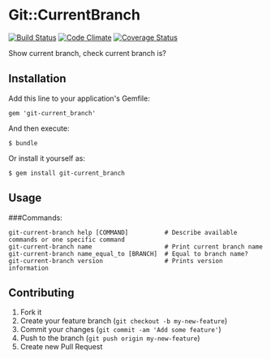 # Git::CurrentBranch

[![Build Status](https://api.travis-ci.org/sanemat/git-current_branch.png?branch=master)](https://travis-ci.org/sanemat/git-current_branch) [![Code Climate](https://codeclimate.com/github/sanemat/git-current_branch.png)](https://codeclimate.com/github/sanemat/git-current_branch) [![Coverage Status](https://coveralls.io/repos/sanemat/git-current_branch/badge.png?branch=master)](https://coveralls.io/r/sanemat/git-current_branch)

Show current branch, check current branch is?


## Installation

Add this line to your application's Gemfile:

    gem 'git-current_branch'

And then execute:

    $ bundle

Or install it yourself as:

    $ gem install git-current_branch

## Usage

###Commands:

    git-current-branch help [COMMAND]          # Describe available commands or one specific command
    git-current-branch name                    # Print current branch name
    git-current-branch name_equal_to [BRANCH]  # Equal to branch name?
    git-current-branch version                 # Prints version information

## Contributing

1. Fork it
2. Create your feature branch (`git checkout -b my-new-feature`)
3. Commit your changes (`git commit -am 'Add some feature'`)
4. Push to the branch (`git push origin my-new-feature`)
5. Create new Pull Request
